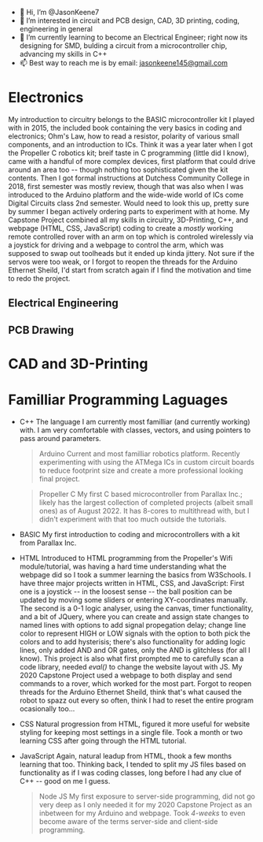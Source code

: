 - 👋 Hi, I’m @JasonKeene7
- 👀 I’m interested in circuit and PCB design, CAD, 3D printing, coding, engineering in general
- 🌱 I’m currently learning to become an Electrical Engineer; right now its designing for SMD, bulding a circuit from a microcontroller chip, advancing my skills in C++
- 📫 Best way to reach me is by email: jasonkeene145@gmail.com

<!---
JasonKeene7/JasonKeene7 is a ✨ special ✨ repository because its `README.md` (this file) appears on your GitHub profile.
You can click the Preview link to take a look at your changes.
--->
# Electronics
  My introduction to circuitry belongs to the BASIC microcontroller kit I played with in 2015, the included book containing the very basics in coding and electronics; Ohm's Law, how to read a resistor, polarity of various small components, and an introduction to ICs. Think it was a year later when I got the Propeller C robotics kit; breif taste in C programming (little did I know), came with a handful of more complex devices, first platform that could drive around an area too -- though nothing too sophisticated given the kit contents.
  Then I got formal instructions at Dutchess Community College in 2018, first semester was mostly review, though that was also when I was introduced to the Arduino platform and the wide-wide world of ICs come Digital Circuits class 2nd semester. Would need to look this up, pretty sure by summer I began actively ordering parts to experiment with at home. My Capstone Project combined all my skills in circuitry, 3D-Printing, C++, and webpage (HTML, CSS, JavaScript) coding to create a *mostly* working remote controlled rover with an arm on top which is controled wirelessly via a joystick for driving and a webpage to control the arm, which was supposed to swap out toolheads but it ended up kinda jittery. Not sure if the servos were too weak, or I forgot to reopen the threads for the Arduino Ethernet Sheild, I'd start from scratch again if I find the motivation and time to redo the project.

## Electrical Engineering

## PCB Drawing

# CAD and 3D-Printing

# Familliar Programming Laguages
- C++
  The language I am currently most familliar (and currently working) with. I am very comfortable with classes, vectors, and using pointers to pass around parameters.
  
  > Arduino
  Current and most familliar robotics platform. Recently experimenting with using the ATMega ICs in custom circuit boards to reduce footprint size and create a more professional looking final project.
  
  > Propeller C
  My first C based microcontroller from Parallax Inc.; likely has the largest collection of completed projects (albeit small ones) as of August 2022. It has 8-cores to multithread with, but I didn't experiment with that too much outside the tutorials.
  
- BASIC 
  My first introduction to coding and microcontrollers with a kit from Parallax Inc.
  
- HTML
  Introduced to HTML programming from the Propeller's Wifi module/tutorial, was having a hard time understanding what the webpage did so I took a summer learning the basics from W3Schools.
  I have three major projects written in HTML, CSS, and JavaScript: 
  First one is a joystick -- in the loosest sense -- the ball position can be updated by moving some sliders or entering XY-coordinates manually. 
  The second is a 0-1 logic analyser, using the canvas, timer functionality, and a bit of JQuery, where you can create and assign state changes to named lines with options to add signal propegation delay; change line color to represent HIGH or LOW signals with the option to both pick the colors and to add hysterisis; there's also functionality for adding logic lines, only added AND and OR gates, only the AND is glitchless (for all I know). This project is also what first prompted me to carefully scan a code library, needed *eval()* to change the website layout with JS.
  My 2020 Capstone Project used a webpage to both display and send commands to a rover, which worked for the most part. Forgot to reopen threads for the Arduino Ethernet Sheild, think that's what caused the robot to spazz out every so often, think I had to reset the entire program ocasionally too...
  
- CSS
  Natural progression from HTML, figured it more useful for website styling for keeping most settings in a single file. Took a month or two learning CSS after going through the HTML tutorial.
  
- JavaScript
  Again, natural leadup from HTML, thook a few months learning that too. 
  Thinking back, I tended to split my JS files based on functionality as if I was coding classes, long before I had any clue of C++ -- good on me I guess.
  
  > Node JS
  My first exposure to server-side programming, did not go very deep as I only needed it for my 2020 Capstone Project as an inbetween for my Arduino and webpage. Took *4-weeks* to even become aware of the terms server-side and client-side programming.
